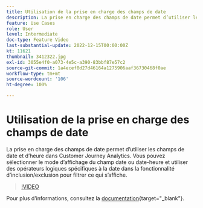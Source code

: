 ```yaml
---
title: Utilisation de la prise en charge des champs de date
description: La prise en charge des champs de date permet d’utiliser les champs de date et d’heure dans Customer Journey Analytics. Vous pouvez sélectionner le mode d’affichage du champ date ou date-heure et utiliser des opérateurs logiques spécifiques à la date dans la fonctionnalité d’inclusion/exclusion pour filtrer ce qui s’affiche.
feature: Use Cases
role: User
level: Intermediate
doc-type: Feature Video
last-substantial-update: 2022-12-15T00:00:00Z
kt: 11621
thumbnail: 3412322.jpg
exl-id: 3055e4f0-a073-4e5c-a390-83bbf87e57c2
source-git-commit: 1a4ecef0d27d46164a1275906aaf36730468f0ae
workflow-type: tm+mt
source-wordcount: '106'
ht-degree: 100%

---
```


# Utilisation de la prise en charge des champs de date

La prise en charge des champs de date permet d’utiliser les champs de date et d’heure dans Customer Journey Analytics. Vous pouvez sélectionner le mode d’affichage du champ date ou date-heure et utiliser des opérateurs logiques spécifiques à la date dans la fonctionnalité d’inclusion/exclusion pour filtrer ce qui s’affiche.

>[!VIDEO](https://video.tv.adobe.com/v/3412322/?quality=12&learn=on)

Pour plus dʼinformations, consultez la [documentation](https://experienceleague.adobe.com/docs/analytics-platform/using/cja-usecases/data-views/data-views-usecases.html?lang=fr#date){target="_blank"}.
